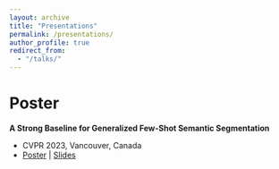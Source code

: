 ```yaml
---
layout: archive
title: "Presentations"
permalink: /presentations/
author_profile: true
redirect_from:
  - "/talks/"
---
```


Poster
======


**A Strong Baseline for Generalized Few-Shot Semantic Segmentation**
- CVPR 2023, Vancouver, Canada
- [Poster](https://cvpr2023.thecvf.com/media/PosterPDFs/CVPR%202023/21135.png?t=1685706477.1818862) | [Slides](https://cvpr2023.thecvf.com/media/cvpr-2023/Slides/21135.pdf)